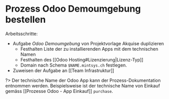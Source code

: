 # Prozess Odoo Demoumgebung bestellen

Arbeitsschritte:
* Aufgabe *Odoo Demoumgebung* von Projektvorlage Akquise duplizieren
	* Festhalten Liste der zu installierenden Apps mit dem technischen Namen
	* Festhalten des [[Odoo Hosting#Lizenzierung|Lizenz-Typ]]
	* Domain nach Schema `$NAME.mintsys.ch` festlegen.
* Zuweisen der Aufgabe an [[Team Infrastruktur]]

?> Der technische Name der Odoo App kann der Prozess-Dokumentation entnommen werden. Beispielsweise ist der technische Name von Einkauf gemäss [[Prozesse Odoo - App Einkauf]] `purchase`.